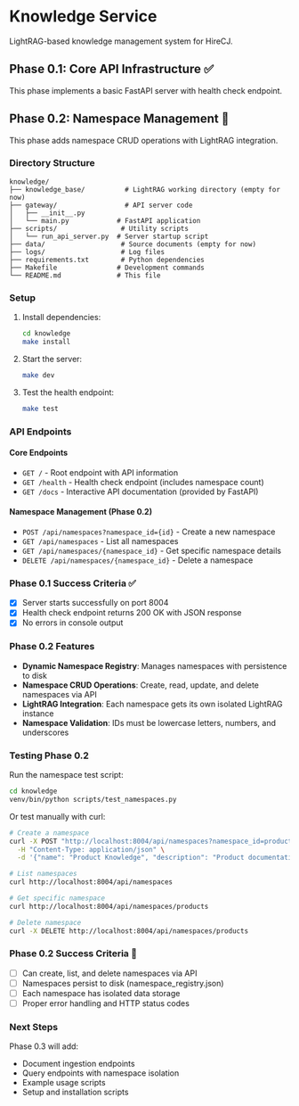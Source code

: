 # Knowledge Service

LightRAG-based knowledge management system for HireCJ.

## Phase 0.1: Core API Infrastructure ✅

This phase implements a basic FastAPI server with health check endpoint.

## Phase 0.2: Namespace Management 🚧

This phase adds namespace CRUD operations with LightRAG integration.

### Directory Structure

```
knowledge/
├── knowledge_base/          # LightRAG working directory (empty for now)
├── gateway/                 # API server code
│   ├── __init__.py
│   └── main.py            # FastAPI application  
├── scripts/                # Utility scripts
│   └── run_api_server.py  # Server startup script
├── data/                   # Source documents (empty for now)
├── logs/                   # Log files
├── requirements.txt        # Python dependencies
├── Makefile               # Development commands
└── README.md              # This file
```

### Setup

1. Install dependencies:
   ```bash
   cd knowledge
   make install
   ```

2. Start the server:
   ```bash
   make dev
   ```

3. Test the health endpoint:
   ```bash
   make test
   ```

### API Endpoints

#### Core Endpoints
- `GET /` - Root endpoint with API information
- `GET /health` - Health check endpoint (includes namespace count)
- `GET /docs` - Interactive API documentation (provided by FastAPI)

#### Namespace Management (Phase 0.2)
- `POST /api/namespaces?namespace_id={id}` - Create a new namespace
- `GET /api/namespaces` - List all namespaces
- `GET /api/namespaces/{namespace_id}` - Get specific namespace details
- `DELETE /api/namespaces/{namespace_id}` - Delete a namespace

### Phase 0.1 Success Criteria ✅

- [x] Server starts successfully on port 8004
- [x] Health check endpoint returns 200 OK with JSON response
- [x] No errors in console output

### Phase 0.2 Features

- **Dynamic Namespace Registry**: Manages namespaces with persistence to disk
- **Namespace CRUD Operations**: Create, read, update, and delete namespaces via API
- **LightRAG Integration**: Each namespace gets its own isolated LightRAG instance
- **Namespace Validation**: IDs must be lowercase letters, numbers, and underscores

### Testing Phase 0.2

Run the namespace test script:
```bash
cd knowledge
venv/bin/python scripts/test_namespaces.py
```

Or test manually with curl:
```bash
# Create a namespace
curl -X POST "http://localhost:8004/api/namespaces?namespace_id=products" \
  -H "Content-Type: application/json" \
  -d '{"name": "Product Knowledge", "description": "Product documentation"}'

# List namespaces
curl http://localhost:8004/api/namespaces

# Get specific namespace
curl http://localhost:8004/api/namespaces/products

# Delete namespace
curl -X DELETE http://localhost:8004/api/namespaces/products
```

### Phase 0.2 Success Criteria 🚧

- [ ] Can create, list, and delete namespaces via API
- [ ] Namespaces persist to disk (namespace_registry.json)
- [ ] Each namespace has isolated data storage
- [ ] Proper error handling and HTTP status codes

### Next Steps

Phase 0.3 will add:
- Document ingestion endpoints
- Query endpoints with namespace isolation
- Example usage scripts
- Setup and installation scripts